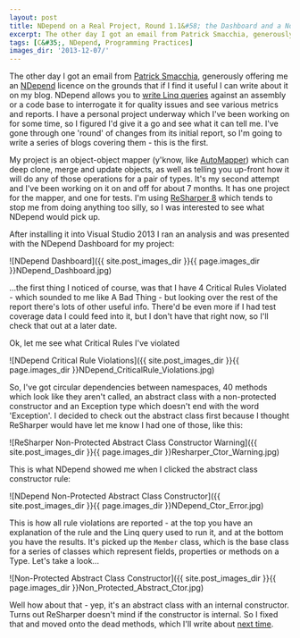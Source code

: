 ```yaml
---
layout: post
title: NDepend on a Real Project, Round 1.1&#58; the Dashboard and a Non-Protected Abstract Class Constructor
excerpt: The other day I got an email from Patrick Smacchia, generously offering me an NDepend licence on the grounds that if I find it useful I can write about it on my blog. NDepend allows you to write Linq queries against an assembly or a code base to interrogate it for quality issues and see various metrics and reports. I have a personal project underway which I've been working on for some time, so I figured I'd give it a go and see what it can tell me. This is the first of the results.
tags: [C&#35;, NDepend, Programming Practices]
images_dir: '2013-12-07/'
---
```


The other day I got an email from [Patrick Smacchia](https://codebetter.com/patricksmacchia), generously 
offering me an [NDepend](https://www.ndepend.com) licence on the grounds that if I find it useful I 
can write about it on my blog. NDepend allows you to 
[write Linq queries](https://www.ndepend.com/DefaultRules/webframe.html) against an assembly or a 
code base to interrogate it for quality issues and see various metrics and reports. I have a personal 
project underway which I've been working on for some time, so I figured I'd give it a go and see what 
it can tell me. I've gone through one 'round' of changes from its initial report, so I'm going to write 
a series of blogs covering them - this is the first.

My project is an object-object mapper (y'know, like [AutoMapper](https://automapper.org)) which can 
deep clone, merge and update objects, as well as telling you up-front how it will do any of those 
operations for a pair of types. It's my second attempt and I've been working on it on and off for 
about 7 months. It has one project for the mapper, and one for tests. I'm using 
[ReSharper 8](https://www.jetbrains.com/resharper) which tends to stop me from doing anything too 
silly, so I was interested to see what NDepend would pick up.

After installing it into Visual Studio 2013 I ran an analysis and was presented with the NDepend 
Dashboard for my project:

![NDepend Dashboard]({{ site.post_images_dir }}{{ page.images_dir }}NDepend_Dashboard.jpg)

...the first thing I noticed of course, was that I have 4 Critical Rules Violated - which sounded 
to me like A Bad Thing - but looking over the rest of the report there's lots of other useful info. 
There'd be even more if I had test coverage data I could feed into it, but I don't have that right 
now, so I'll check that out at a later date.

Ok, let me see what Critical Rules I've violated

![NDepend Critical Rule Violations]({{ site.post_images_dir }}{{ page.images_dir }}NDepend_CriticalRule_Violations.jpg)

So, I've got circular dependencies between namespaces, 40 methods which look like they aren't called,
an abstract class with a non-protected constructor and an Exception type which doesn't end with the 
word 'Exception'. I decided to check out the abstract class first because I thought ReSharper would 
have let me know I had one of those, like this:

![ReSharper Non-Protected Abstract Class Constructor Warning]({{ site.post_images_dir }}{{ page.images_dir }}Resharper_Ctor_Warning.jpg)

This is what NDepend showed me when I clicked the abstract class constructor rule:

![NDepend Non-Protected Abstract Class Constructor]({{ site.post_images_dir }}{{ page.images_dir }}NDepend_Ctor_Error.jpg)

This is how all rule violations are reported - at the top you have an explanation of the rule and 
the Linq query used to run it, and at the bottom you have the results. It's picked up the `Member` 
class, which is the base class for a series of classes which represent fields, properties or methods 
on a Type. Let's take a look...

![Non-Protected Abstract Class Constructor]({{ site.post_images_dir }}{{ page.images_dir }}Non_Protected_Abstract_Ctor.jpg)

Well how about that - yep, it's an abstract class with an internal constructor. Turns out ReSharper 
doesn't mind if the constructor is internal. So I fixed that and moved onto the dead methods, which 
I'll write about [next time](ndepend-real-project-dead-methods).